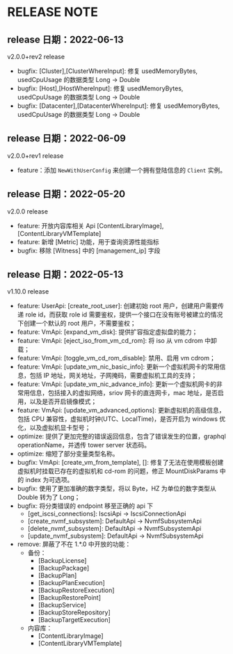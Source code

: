 # RELEASE NOTE

## release 日期：2022-06-13

v2.0.0+rev2 release

- bugfix: [Cluster],[ClusterWhereInput]: 修复 usedMemoryBytes, usedCpuUsage 的数据类型 Long -> Double
- bugfix: [Host],[HostWhereInput]: 修复 usedMemoryBytes, usedCpuUsage 的数据类型 Long -> Double
- bugfix: [Datacenter],[DatacenterWhereInput]: 修复 usedMemoryBytes, usedCpuUsage 的数据类型 Long -> Double

## release 日期：2022-06-09

v2.0.0+rev1 release

- feature：添加 `NewWithUserConfig` 来创建一个拥有登陆信息的 `Client` 实例。

## release 日期：2022-05-20

v2.0.0 release

- feature: 开放内容库相关 Api [ContentLibraryImage], [ContentLibraryVMTemplate]
- feature: 新增 [Metric] 功能，用于查询资源性能指标
- bugfix: 移除 [Witness] 中的 [management_ip] 字段

## release 日期：2022-05-13

v1.10.0 release

- feature: UserApi: [create_root_user]: 创建初始 root 用户，创建用户需要传递 role id，而获取 role id 需要鉴权，提供一个接口在没有账号被建立的情况下创建一个默认的 root 用户，不需要鉴权；
- feature: VmApi: [expand_vm_disk]: 提供扩容指定虚拟盘的能力；
- feature: VmApi: [eject_iso_from_vm_cd_rom]: 将 iso 从 vm cdrom 中卸载；
- feature: VmApi: [toggle_vm_cd_rom_disable]: 禁用、启用 vm cdrom；
- feature: VmApi: [update_vm_nic_basic_info]: 更新一个虚拟机网卡的常用信息，包括 IP 地址，网关地址，子网掩码，需要虚拟机工具的支持；
- feature: VmApi: [update_vm_nic_advance_info]: 更新一个虚拟机网卡的非常用信息，包括接入的虚拟网络，sriov 网卡的直连网卡，mac 地址，是否启用，以及是否开启镜像模式；
- feature: VmApi: [update_vm_advanced_options]: 更新虚拟机的高级信息，包括 CPU 兼容性，虚拟机时钟(UTC、LocalTime)，是否开启为 windows 优化，以及虚拟机显卡型号；
- optimize: 提供了更加完整的错误返回信息，包含了错误发生的位置，graphql operationName，并透传 tower server 状态码。
- optimize: 缩短了部分变量类型名称。
- bugfix: VmApi: [create_vm_from_template], []: 修复了无法在使用模板创建虚拟机时挂载已存在的虚拟机和 cd-rom 的问题，修正 MountDiskParams 中的 index 为可选项。
- bugfix: 使用了更加准确的数字类型，将以 Byte，HZ 为单位的数字类型从 Double 转为了 Long；
- bugfix: 将分类错误的 endpoint 移至正确的 api 下
  - [get_iscsi_connections]: IscsiApi -> IscsiConnectionApi
  - [create_nvmf_subsystem]: DefaultApi -> NvmfSubsystemApi
  - [delete_nvmf_subsystem]: DefaultApi -> NvmfSubsystemApi
  - [update_nvmf_subsystem]: DefaultApi -> NvmfSubsystemApi
- remove: 屏蔽了不在 1.\*.0 中开放的功能：
  - 备份：
    - [BackupLicense]
    - [BackupPackage]
    - [BackupPlan]
    - [BackupPlanExecution]
    - [BackupRestoreExecution]
    - [BackupRestorePoint]
    - [BackupService]
    - [BackupStoreRepository]
    - [BackupTargetExecution]
  - 内容库：
    - [ContentLibraryImage]
    - [ContentLibraryVMTemplate]
